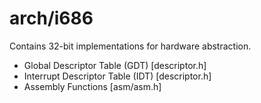 # arch/i686

Contains 32-bit implementations for hardware abstraction.

 - Global Descriptor Table (GDT)    [descriptor.h]
 - Interrupt Descriptor Table (IDT) [descriptor.h]
 - Assembly Functions               [asm/asm.h]
